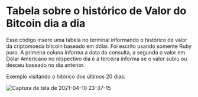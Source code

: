 # Tabela sobre o histórico de Valor do Bitcoin dia a dia
Esse código insere uma tabela no terminal informando o histórico de valor da criptomoeda bitcoin baseado em dólar. Foi escrito usando somente Ruby puro. A primeira coluna informa a data da consulta, a segunda o valor em Dólar Americano no respectivo dia e a terceira informa se o valor subiu ou desceu baseado no dia anterior.

Exemplo visitando o hitórico dos últimos 20 dias:

![Captura de tela de 2021-04-10 23-37-15](https://user-images.githubusercontent.com/59586689/114290419-111e5e80-9a56-11eb-9a7c-8c2691c17ed8.png)
